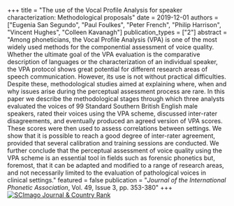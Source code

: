 +++
title = "The use of the Vocal Profile Analysis for speaker characterization: Methodological proposals"
date = 2019-12-01
authors = ["Eugenia San Segundo", "Paul Foulkes", "Peter French", "Philip Harrison", "Vincent Hughes", "Colleen Kavanagh"]
publication_types = ["2"]
abstract = "Among phoneticians, the Vocal Profile Analysis (VPA) is one of the most widely used methods for the componential assessment of voice quality. Whether the ultimate goal of the VPA evaluation is the comparative description of languages or the characterization of an individual speaker, the VPA protocol shows great potential for different research areas of speech communication. However, its use is not without practical difficulties. Despite these, methodological studies aimed at explaining where, when and why issues arise during the perceptual assessment process are rare. In this paper we describe the methodological stages through which three analysts evaluated the voices of 99 Standard Southern British English male speakers, rated their voices using the VPA scheme, discussed inter-rater disagreements, and eventually produced an agreed version of VPA scores. These scores were then used to assess correlations between settings. We show that it is possible to reach a good degree of inter-rater agreement, provided that several calibration and training sessions are conducted. We further conclude that the perceptual assessment of voice quality using the VPA scheme is an essential tool in fields such as forensic phonetics but, foremost, that it can be adapted and modified to a range of research areas, and not necessarily limited to the evaluation of pathological voices in clinical settings."
featured = false
publication = "*Journal of the International Phonetic Association*, Vol. 49, Issue 3, pp. 353-380" 
+++
<a href="https://www.scimagojr.com/journalsearch.php?q=2000147401&amp;tip=sid&amp;exact=no" title="SCImago Journal &amp; Country Rank"><img border="0" src="https://www.scimagojr.com/journal_img.php?id=2000147401" alt="SCImago Journal &amp; Country Rank"  /></a>
